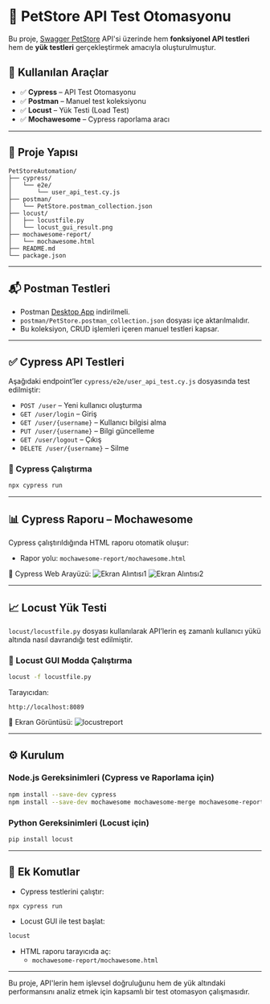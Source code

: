 # 🧪 PetStore API Test Otomasyonu

Bu proje, [Swagger PetStore](https://petstore.swagger.io/) API'si üzerinde hem **fonksiyonel API testleri** hem de **yük testleri** gerçekleştirmek amacıyla oluşturulmuştur.

## 🚀 Kullanılan Araçlar

- ✅ **Cypress** – API Test Otomasyonu
- ✅ **Postman** – Manuel test koleksiyonu
- ✅ **Locust** – Yük Testi (Load Test)
- ✅ **Mochawesome** – Cypress raporlama aracı

---

## 📁 Proje Yapısı

```
PetStoreAutomation/
├── cypress/                
│   └── e2e/
│       └── user_api_test.cy.js
├── postman/                
│   └── PetStore.postman_collection.json
├── locust/                 
│   ├── locustfile.py
│   └── locust_gui_result.png
├── mochawesome-report/
│   └── mochawesome.html
├── README.md
└── package.json
```

---

## 📬 Postman Testleri

- Postman [Desktop App](https://www.postman.com/downloads/) indirilmeli.
- `postman/PetStore.postman_collection.json` dosyası içe aktarılmalıdır.
- Bu koleksiyon, CRUD işlemleri içeren manuel testleri kapsar.

---

## ✅ Cypress API Testleri

Aşağıdaki endpoint’ler `cypress/e2e/user_api_test.cy.js` dosyasında test edilmiştir:

- `POST /user` – Yeni kullanıcı oluşturma  
- `GET /user/login` – Giriş  
- `GET /user/{username}` – Kullanıcı bilgisi alma  
- `PUT /user/{username}` – Bilgi güncelleme  
- `GET /user/logout` – Çıkış  
- `DELETE /user/{username}` – Silme  

### 🔧 Cypress Çalıştırma

```bash
npx cypress run
```

---

## 📊 Cypress Raporu – Mochawesome

Cypress çalıştırıldığında HTML raporu otomatik oluşur:

- Rapor yolu: `mochawesome-report/mochawesome.html`

📸 Cypress Web Arayüzü:
![Ekran Alıntısı1](https://github.com/user-attachments/assets/7eab3746-37bc-4085-87eb-29f585a6ab5d)
![Ekran Alıntısı2](https://github.com/user-attachments/assets/ae6537c5-c35a-49de-bbb7-bf9d140a3119)

---

## 📈 Locust Yük Testi

`locust/locustfile.py` dosyası kullanılarak API’lerin eş zamanlı kullanıcı yükü altında nasıl davrandığı test edilmiştir.

### 🔧 Locust GUI Modda Çalıştırma

```bash
locust -f locustfile.py
```

Tarayıcıdan:
```
http://localhost:8089
```

📸 Ekran Görüntüsü:
![locustreport](https://github.com/user-attachments/assets/16ce6b6a-68fb-4831-a2e0-ab19f15a8e8d)

---

## ⚙️ Kurulum

### Node.js Gereksinimleri (Cypress ve Raporlama için)

```bash
npm install --save-dev cypress
npm install --save-dev mochawesome mochawesome-merge mochawesome-report-generator
```

### Python Gereksinimleri (Locust için)

```bash
pip install locust
```

---

## 📌 Ek Komutlar

- Cypress testlerini çalıştır:
```bash
npx cypress run
```

- Locust GUI ile test başlat:
```bash
locust
```

- HTML raporu tarayıcıda aç:
  - `mochawesome-report/mochawesome.html`

---

Bu proje, API'lerin hem işlevsel doğruluğunu hem de yük altındaki performansını analiz etmek için kapsamlı bir test otomasyon çalışmasıdır.